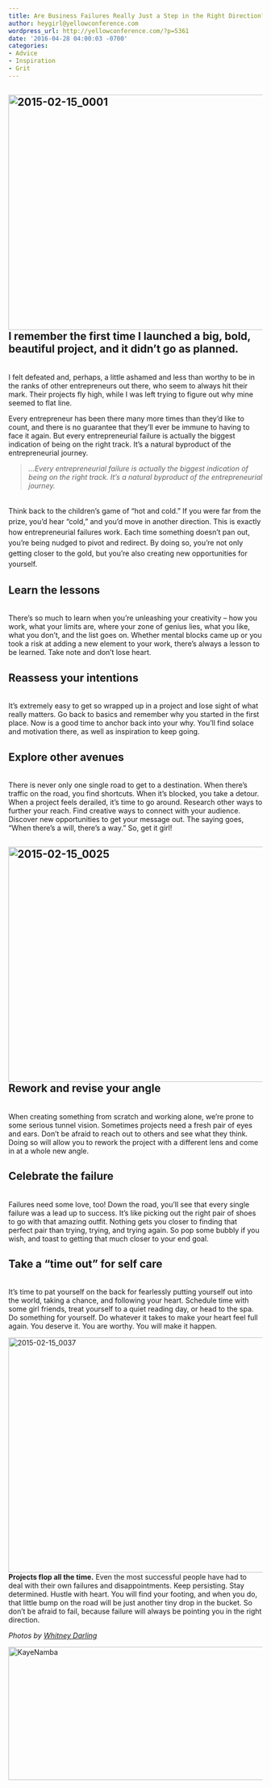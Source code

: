 ```yaml
---
title: Are Business Failures Really Just a Step in the Right Direction?
author: heygirl@yellowconference.com
wordpress_url: http://yellowconference.com/?p=5361
date: '2016-04-28 04:00:03 -0700'
categories:
- Advice
- Inspiration
- Grit
---
```

<h2><a href="http://yellowconference.com/wp-content/uploads/2016/04/2015-02-15_0001.jpg"><img class="aligncenter size-full wp-image-5362" src="http://yellowconference.com/wp-content/uploads/2016/04/2015-02-15_0001.jpg" alt="2015-02-15_0001" width="700" height="466" /></a>I remember the first time I launched a big, bold, beautiful project, and it didn&rsquo;t go as planned.</h2><br />
I felt defeated and, perhaps, a little ashamed and less than worthy to be in the ranks of other entrepreneurs out there, who seem to always hit their mark. Their projects fly high, while I was left trying to figure out why mine seemed to flat line.</p>
<p>Every entrepreneur has been there many more times than they&rsquo;d like to count, and there is no guarantee that they&rsquo;ll ever be immune to having to face it again. But every entrepreneurial failure is actually the biggest indication of being on the right track. It&rsquo;s a natural byproduct of the entrepreneurial journey.</p>
<blockquote><p><em>...Every entrepreneurial failure is actually the biggest indication of being on the right track. It&rsquo;s a natural byproduct of the entrepreneurial journey.</em></blockquote><br />
<span style="line-height: 1.5;">Think back to the children&rsquo;s game of &ldquo;hot and cold.&rdquo; If you were far from the prize, you&rsquo;d hear &ldquo;cold,&rdquo; and you&rsquo;d move in another direction. This is exactly how entrepreneurial failures work. Each time something doesn&rsquo;t pan out, you&rsquo;re being nudged to pivot and redirect. By doing so, you&rsquo;re not only getting closer to the gold, but you&rsquo;re also creating new opportunities for yourself.</span></p>
<h2><strong>Learn the lessons</strong></h2><br />
There&rsquo;s so much to learn when you&rsquo;re unleashing your creativity &ndash; how you work, what your limits are, where your zone of genius lies, what you like, what you don&rsquo;t, and the list goes on. Whether mental blocks came up or you took a risk at adding a new element to your work, there&rsquo;s always a lesson to be learned. Take note and don&rsquo;t lose heart.</p>
<h2><strong>Reassess your intentions</strong></h2><br />
It&rsquo;s extremely easy to get so wrapped up in a project and lose sight of what really matters. Go back to basics and remember why you started in the first place. Now is a good time to anchor back into your why. You&rsquo;ll find solace and motivation there, as well as inspiration to keep going.</p>
<h2><strong>Explore other avenues</strong></h2><br />
There is never only one single road to get to a destination. When there&rsquo;s traffic on the road, you find shortcuts. When it&rsquo;s blocked, you take a detour. When a project feels derailed, it&rsquo;s time to go around. Research other ways to further your reach. Find creative ways to connect with your audience. Discover new opportunities to get your message out. The saying goes, &ldquo;When there&rsquo;s a will, there&rsquo;s a way.&rdquo; So, get it girl!<strong>&nbsp;</strong></p>
<h2><strong><a href="http://yellowconference.com/wp-content/uploads/2016/04/2015-02-15_0025.jpg"><img class="aligncenter size-full wp-image-5363" src="http://yellowconference.com/wp-content/uploads/2016/04/2015-02-15_0025.jpg" alt="2015-02-15_0025" width="700" height="466" /></a>Rework and revise your angle</strong></h2><br />
When creating something from scratch and working alone, we&rsquo;re prone to some serious tunnel vision. Sometimes projects need a fresh pair of eyes and ears. Don&rsquo;t be afraid to reach out to others and see what they think. Doing so will allow you to rework the project with a different lens and come in at a whole new angle.</p>
<h2><strong>Celebrate the failure</strong><strong>&nbsp;</strong></h2><br />
Failures need some love, too! Down the road, you&rsquo;ll see that every single failure was a lead up to success. It&rsquo;s like picking out the right pair of shoes to go with that amazing outfit. Nothing gets you closer to finding that perfect pair than trying, trying, and trying again. So pop some bubbly if you wish, and toast to getting that much closer to your end goal.</p>
<h2><strong>Take a &ldquo;time out&rdquo; for self care</strong></h2><br />
It&rsquo;s time to pat yourself on the back for fearlessly putting yourself out into the world, taking a chance, and following your heart. Schedule time with some girl friends, treat yourself to a quiet reading day, or head to the spa. Do something for yourself. Do whatever it takes to make your heart feel full again. You deserve it. You are worthy. You will make it happen.</p>
<p><a href="http://yellowconference.com/wp-content/uploads/2016/04/2015-02-15_0037.jpg"><img class="aligncenter size-full wp-image-5364" src="http://yellowconference.com/wp-content/uploads/2016/04/2015-02-15_0037.jpg" alt="2015-02-15_0037" width="700" height="466" /></a><strong>Projects flop all the time.</strong> Even the most successful people have had to deal with their own failures and disappointments. Keep persisting. Stay determined. Hustle with heart. You will find your footing, and when you do, that little bump on the road will be just another tiny drop in the bucket. So don&rsquo;t be afraid to fail, because failure will always be pointing you in the right direction.</p>
<p><em>Photos by <a href="http://whitneydarling.com/" target="_blank">Whitney Darling</a></em></p>
<p><a href="http://www.littlegoldenpenguin.com/" target="_blank"><img class="aligncenter size-full wp-image-5369" src="http://yellowconference.com/wp-content/uploads/2016/04/KayeNamba.jpg" alt="KayeNamba" width="700" height="264" /></a></p>
